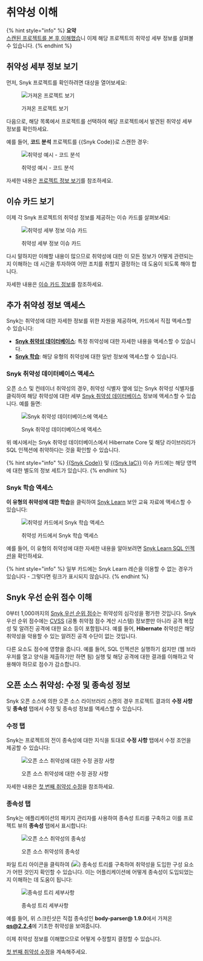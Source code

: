 # 취약성 이해

{% hint style="info" %}
**요약**\
[스캔된 프로젝트를 본 후 이해했습](view-your-first-snyk-projects.md)니 이제 해당 프로젝트의 취약성 세부 정보를 살펴볼 수 있습니다.
{% endhint %}

## **취약성 세부 정보 보기**

먼저, Snyk 프로젝트를 확인하려면 대상을 열어보세요:

<figure><img src="../../.gitbook/assets/image (354).png" alt="가져온 프로젝트 보기"><figcaption><p>가져온 프로젝트 보기</p></figcaption></figure>

다음으로, 해당 목록에서 프로젝트를 선택하여 해당 프로젝트에서 발견된 취약성 세부 정보를 확인하세요.

예를 들어, **코드 분석** 프로젝트를 {{Snyk Code}}로 스캔한 경우:

<figure><img src="../../.gitbook/assets/image (149) (1) (1) (2).png" alt="취약성 예시 - 코드 분석"><figcaption><p>취약성 예시 - 코드 분석</p></figcaption></figure>

자세한 내용은 [프로젝트 정보 보기](../../snyk-admin/snyk-projects/project-information.md)를 참조하세요.

## 이슈 카드 보기

이제 각 Snyk 프로젝트의 취약성 정보를 제공하는 이슈 카드를 살펴보세요:

<figure><img src="../../.gitbook/assets/image (101) (2).png" alt="취약성 세부 정보 이슈 카드"><figcaption><p>취약성 세부 정보 이슈 카드</p></figcaption></figure>

다시 말하지만 이해할 내용이 많으므로 취약성에 대한 이 모든 정보가 어떻게 관련되는지 이해하는 데 시간을 투자하여 어떤 조치를 취할지 결정하는 데 도움이 되도록 해야 합니다.

자세한 내용은 [이슈 카드 정보](../../snyk-admin/snyk-projects/issue-card-information.md)를 참조하세요.

## 추가 취약성 정보 액세스

Snyk는 취약성에 대한 자세한 정보를 위한 자원을 제공하며, 카드에서 직접 액세스할 수 있습니다:

* [**Snyk 취약성 데이터베이스**](../../scan-with-snyk/snyk-open-source/manage-vulnerabilities/snyk-vulnerability-database.md): 특정 취약성에 대한 자세한 내용을 액세스할 수 있습니다.
* [**Snyk 학습**](../../getting-started/snyk-learn/): 해당 유형의 취약성에 대한 일반 정보에 액세스할 수 있습니다.

### Snyk 취약성 데이터베이스 액세스

오픈 소스 및 컨테이너 취약성의 경우, 취약성 식별자 옆에 있는 Snyk 취약성 식별자를 클릭하여 해당 취약성에 대한 세부 [Snyk 취약성 데이터베이스](../../scan-with-snyk/snyk-open-source/manage-vulnerabilities/snyk-vulnerability-database.md) 정보에 액세스할 수 있습니다. 예를 들면:

<figure><img src="../../.gitbook/assets/image (174) (1) (1) (1) (1) (1) (1) (1) (1) (1) (1) (1) (1) (1) (1) (2) (1).png" alt="Snyk 취약성 데이터베이스에 액세스"><figcaption><p>Snyk 취약성 데이터베이스에 액세스</p></figcaption></figure>

위 예시에서는 Snyk 취약성 데이터베이스에서 Hibernate Core 및 해당 라이브러리가 SQL 인젝션에 취약하다는 것을 확인할 수 있습니다.

{% hint style="info" %}
[{{Snyk Code}}](../../scan-with-snyk/snyk-code/) 및 [{{Snyk IaC}}](../../scan-with-snyk/snyk-iac/scan-your-iac-source-code/) 이슈 카드에는 해당 영역에 대한 별도의 정보 세트가 있습니다.
{% endhint %}

### Snyk 학습 액세스

**이 유형의 취약성에 대한 학습**을 클릭하여 [Snyk Learn](https://learn.snyk.io/) 보안 교육 자료에 액세스할 수 있습니다:

<figure><img src="../../.gitbook/assets/image (119) (1).png" alt="취약성 카드에서 Snyk 학습 액세스"><figcaption><p>취약성 카드에서 Snyk 학습 액세스</p></figcaption></figure>

예를 들어, 이 유형의 취약성에 대한 자세한 내용을 알아보려면 [Snyk Learn SQL 인젝션](https://learn.snyk.io/lessons/sql-injection/javascript/)을 확인하세요.

{% hint style="info" %}
일부 카드에는 Snyk Learn 레슨을 이용할 수 없는 경우가 있습니다 - 그렇다면 링크가 표시되지 않습니다.
{% endhint %}

## Snyk 우선 순위 점수 이해

0부터 1,000까지의 [Snyk 우선 순위 점수](../../manage-risk/prioritize-issues-for-fixing/priority-score.md)는 취약성의 심각성을 평가한 것입니다. Snyk 우선 순위 점수에는 [CVSS](https://www.first.org/cvss/calculator/3.1) (공통 취약점 점수 계산 시스템) 정보뿐만 아니라 공격 복잡성 및 알려진 공격에 대한 요소 등이 포함됩니다. 예를 들어, **Hibernate** 취약성은 해당 취약성을 악용할 수 있는 알려진 공격 수단이 없는 것입니다.

다른 요소도 점수에 영향을 줍니다. 예를 들어, SQL 인젝션은 실행하기 쉽지만 (웹 브라우저를 열고 양식을 제출하기만 하면 됨) 실행 및 해당 공격에 대한 결과를 이해하고 악용해야 하므로 점수가 감소합니다.

## 오픈 소스 취약성: 수정 및 종속성 정보

Snyk 오픈 소스에 의한 오픈 소스 라이브러리 스캔의 경우 프로젝트 결과의 **수정 사항** 및 **종속성** 탭에서 수정 및 종속성 정보를 액세스할 수 있습니다.

### 수정 탭

Snyk는 프로젝트의 전이 종속성에 대한 지식을 토대로 **수정 사항** 탭에서 수정 조언을 제공할 수 있습니다:

<figure><img src="../../.gitbook/assets/Screenshot 2021-10-19 at 11.57.07.png" alt="오픈 소스 취약성에 대한 수정 권장 사항"><figcaption><p>오픈 소스 취약성에 대한 수정 권장 사항</p></figcaption></figure>

자세한 내용은 [첫 번째 취약성 수정](fix-your-first-vulnerability.md)을 참조하세요.

### 종속성 탭

Snyk는 애플리케이션의 패키지 관리자를 사용하여 종속성 트리를 구축하고 이를 프로젝트 뷰의 **종속성** 탭에서 표시합니다:

<figure><img src="../../.gitbook/assets/image (119) (1) (1).png" alt="오픈 소스 취약성의 종속성"><figcaption><p>오픈 소스 취약성의 종속성</p></figcaption></figure>

파일 트리 아이콘을 클릭하여 (![](<../../.gitbook/assets/image (201) (1) (1) (1) (1) (1) (1) (2).png>)) 종속성 트리를 구축하여 취약성을 도입한 구성 요소가 어떤 것인지 확인할 수 있습니다. 이는 어플리케이션에 어떻게 종속성이 도입되었는지 이해하는 데 도움이 됩니다:

<figure><img src="../../.gitbook/assets/image23 (1) (1).png" alt="종속성 트리 세부사항"><figcaption><p>종속성 트리 세부사항</p></figcaption></figure>

예를 들어, 위 스크린샷은 직접 종속성인 **body-parser@ 1.9.0**에서 가져온 **qs@2.2.4**에 기초한 취약성을 보여줍니다.

이제 취약성 정보를 이해했으므로 어떻게 수정할지 결정할 수 있습니다.

[첫 번째 취약성 수정](fix-your-first-vulnerability.md)을 계속해주세요.
